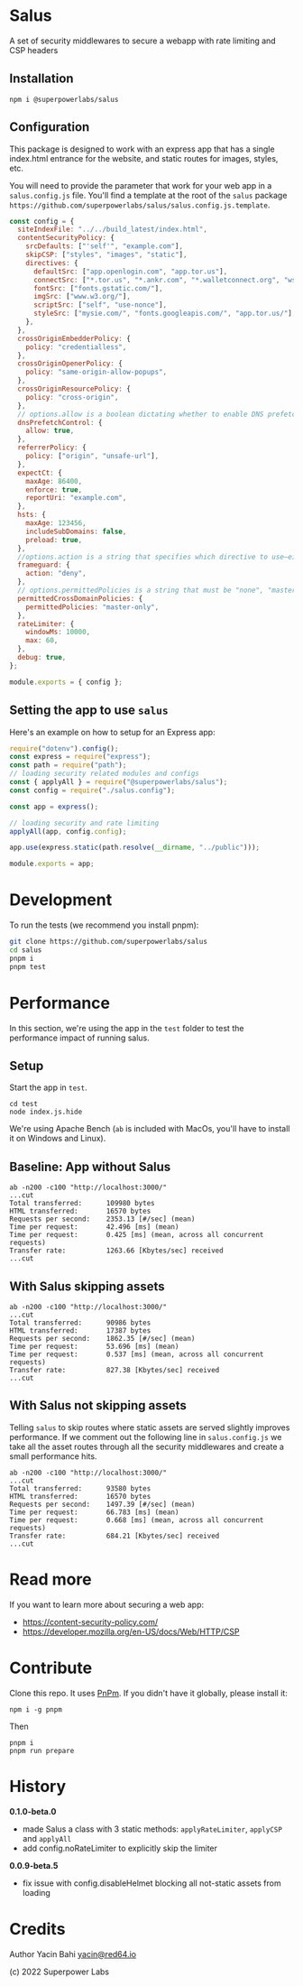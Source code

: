 # Salus

A set of security middlewares to secure a webapp with rate limiting and CSP headers

## Installation

```
npm i @superpowerlabs/salus
```

## Configuration

This package is designed to work with an express app that has a single index.html entrance for the website, and static routes for images, styles, etc.

You will need to provide the parameter that work for your web app in a `salus.config.js` file.
You'll find a template at the root of the `salus` package `https://github.com/superpowerlabs/salus/salus.config.js.template`.

```js
const config = {
  siteIndexFile: "../../build_latest/index.html",
  contentSecurityPolicy: {
    srcDefaults: ["'self'", "example.com"],
    skipCSP: ["styles", "images", "static"],
    directives: {
      defaultSrc: ["app.openlogin.com", "app.tor.us"],
      connectSrc: ["*.tor.us", "*.ankr.com", "*.walletconnect.org", "wss:"],
      fontSrc: ["fonts.gstatic.com/"],
      imgSrc: ["www.w3.org/"],
      scriptSrc: ["self", "use-nonce"],
      styleSrc: ["mysie.com/", "fonts.googleapis.com/", "app.tor.us/"],
    },
  },
  crossOriginEmbedderPolicy: {
    policy: "credentialless",
  },
  crossOriginOpenerPolicy: {
    policy: "same-origin-allow-popups",
  },
  crossOriginResourcePolicy: {
    policy: "cross-origin",
  },
  // options.allow is a boolean dictating whether to enable DNS prefetching. It defaults to false
  dnsPrefetchControl: {
    allow: true,
  },
  referrerPolicy: {
    policy: ["origin", "unsafe-url"],
  },
  expectCt: {
    maxAge: 86400,
    enforce: true,
    reportUri: "example.com",
  },
  hsts: {
    maxAge: 123456,
    includeSubDomains: false,
    preload: true,
  },
  //options.action is a string that specifies which directive to use—either DENY or SAMEORIGIN.
  frameguard: {
    action: "deny",
  },
  // options.permittedPolicies is a string that must be "none", "master-only", "by-content-type", or "all". It defaults to "none".
  permittedCrossDomainPolicies: {
    permittedPolicies: "master-only",
  },
  rateLimiter: {
    windowMs: 10000,
    max: 60,
  },
  debug: true,
};

module.exports = { config };
```

## Setting the app to use `salus`

Here's an example on how to setup for an Express app:

```js
require("dotenv").config();
const express = require("express");
const path = require("path");
// loading security related modules and configs
const { applyAll } = require("@superpowerlabs/salus");
const config = require("./salus.config");

const app = express();

// loading security and rate limiting
applyAll(app, config.config);

app.use(express.static(path.resolve(__dirname, "../public")));

module.exports = app;
```

# Development

To run the tests (we recommend you install pnpm):

```sh
git clone https://github.com/superpowerlabs/salus
cd salus
pnpm i
pnpm test
```

# Performance

In this section, we're using the app in the `test` folder to test the performance impact of running salus.

## Setup

Start the app in `test`.

```
cd test
node index.js.hide
```

We're using Apache Bench (`ab` is included with MacOs, you'll have to install it on Windows and Linux).

## Baseline: App without Salus

```
ab -n200 -c100 "http://localhost:3000/"
...cut
Total transferred:      109980 bytes
HTML transferred:       16570 bytes
Requests per second:    2353.13 [#/sec] (mean)
Time per request:       42.496 [ms] (mean)
Time per request:       0.425 [ms] (mean, across all concurrent requests)
Transfer rate:          1263.66 [Kbytes/sec] received
...cut
```

## With Salus skipping assets

```
ab -n200 -c100 "http://localhost:3000/"
...cut
Total transferred:      90986 bytes
HTML transferred:       17387 bytes
Requests per second:    1862.35 [#/sec] (mean)
Time per request:       53.696 [ms] (mean)
Time per request:       0.537 [ms] (mean, across all concurrent requests)
Transfer rate:          827.38 [Kbytes/sec] received
...cut
```

## With Salus not skipping assets

Telling `salus` to skip routes where static assets are served slightly improves performance.
If we comment out the following line in `salus.config.js` we take all the asset routes through all the security middlewares and create a small performance hits.

```
ab -n200 -c100 "http://localhost:3000/"
...cut
Total transferred:      93580 bytes
HTML transferred:       16570 bytes
Requests per second:    1497.39 [#/sec] (mean)
Time per request:       66.783 [ms] (mean)
Time per request:       0.668 [ms] (mean, across all concurrent requests)
Transfer rate:          684.21 [Kbytes/sec] received
...cut
```

# Read more

If you want to learn more about securing a web app:

- https://content-security-policy.com/
- https://developer.mozilla.org/en-US/docs/Web/HTTP/CSP

# Contribute

Clone this repo. It uses [PnPm](https://pnpm.io/). If you didn't have it globally, please install it:

```
npm i -g pnpm
```

Then

```
pnpm i
pnpm run prepare
```

# History

**0.1.0-beta.0**

- made Salus a class with 3 static methods: `applyRateLimiter`, `applyCSP` and `applyAll`
- add config.noRateLimiter to explicitly skip the limiter

**0.0.9-beta.5**

- fix issue with config.disableHelmet blocking all not-static assets from loading

# Credits

Author Yacin Bahi <yacin@red64.io>

(c) 2022 Superpower Labs
